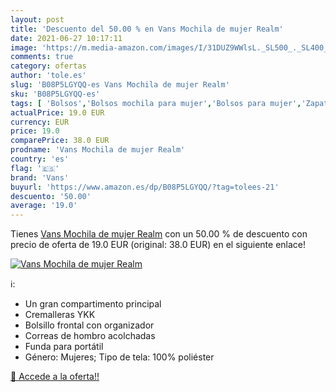 ```yaml
---
layout: post
title: 'Descuento del 50.00 % en Vans Mochila de mujer Realm'
date: 2021-06-27 10:17:11
image: 'https://m.media-amazon.com/images/I/31DUZ9WWlsL._SL500_._SL400_.jpg'
comments: true
category: ofertas
author: 'tole.es'
slug: 'B08P5LGYQQ-es Vans Mochila de mujer Realm'
sku: 'B08P5LGYQQ-es'
tags: [ 'Bolsos','Bolsos mochila para mujer','Bolsos para mujer','Zapatos y complementos','mochila','vans', ]
actualPrice: 19.0 EUR
currency: EUR
price: 19.0
comparePrice: 38.0 EUR
prodname: 'Vans Mochila de mujer Realm'
country: 'es'
flag: '🇪🇸'
brand: 'Vans'
buyurl: 'https://www.amazon.es/dp/B08P5LGYQQ/?tag=tolees-21'
descuento: '50.00'
average: '19.0'
---
```


Tienes [Vans Mochila de mujer Realm](https://www.amazon.es/dp/B08P5LGYQQ/?tag=tolees-21) con un 50.00 % de descuento con precio de oferta de 19.0 EUR (original: 38.0 EUR) en el siguiente enlace!

[![Vans Mochila de mujer Realm](https://m.media-amazon.com/images/I/31DUZ9WWlsL._SL500_._SL400_.jpg)](https://www.amazon.es/dp/B08P5LGYQQ/?tag=tolees-21)

ℹ️:

- Un gran compartimento principal
- Cremalleras YKK
- Bolsillo frontal con organizador
- Correas de hombro acolchadas
- Funda para portátil
- Género: Mujeres; Tipo de tela: 100% poliéster

[🛒 Accede a la oferta!!](https://www.amazon.es/dp/B08P5LGYQQ/?tag=tolees-21)
